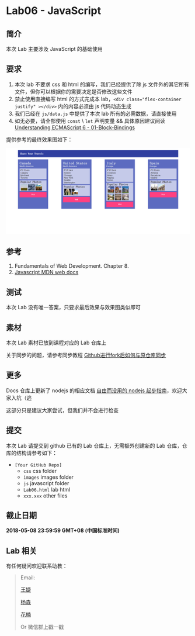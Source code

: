 # Lab06 - JavaScript

## 简介

本次 Lab 主要涉及 JavaScript 的基础使用

## 要求

1. 本次 lab 不要求 css 和 html 的编写，我们已经提供了除 js 文件外的其它所有文件，但你可以根据你的需要决定是否修改这些文件
2. 禁止使用直接编写 html 的方式完成本 lab，`<div class="flex-container justify" ></div>` 内的内容必须由 js 代码动态生成 
3. 我们已经在 `js/data.js` 中提供了本次 lab 所有的必需数据，请直接使用
4. 如无必要，请全部使用 `const` \\ `let` 声明变量 && 具体原因建议阅读 [Understanding ECMAScript 6 - 01-Block-Bindings](https://github.com/nzakas/understandinges6/blob/master/manuscript/01-Block-Bindings.md)

提供参考的最终效果图如下：

![效果截图](./screenshots/lab6.png)

## 参考

1. Fundamentals of Web Development. Chapter 8.
2. [Javascript MDN web docs](https://developer.mozilla.org/zh-CN/docs/Web/JavaScript)

## 测试

本次 Lab 没有唯一答案，只要求最后效果与效果图类似即可

## 素材

本次 Lab 素材已放到课程对应的 Lab 仓库上

关于同步的问题，请参考同步教程 [Github进行fork后如何与原仓库同步](https://blog.csdn.net/chenyufeng1991/article/details/49276855)

## 更多

Docs 仓库上更新了 nodejs 的相应文档 [自由而没用的 nodejs 起步指南](https://github.com/fudansswebfundamental/Docs/blob/master/%E8%87%AA%E7%94%B1%E8%80%8C%E6%B2%A1%E7%94%A8%E7%9A%84%20nodejs%20%E8%B5%B7%E6%AD%A5%E6%8C%87%E5%8D%97.md)，欢迎大家入坑（逃

这部分只是建议大家尝试，但我们并不会进行检查

## 提交

本次 Lab 请提交到 github 已有的 Lab 仓库上，无需额外创建新的 Lab 仓库，仓库的结构请参考如下：

* `[Your GitHub Repo]`
    * `css` css folder
    * `images` images folder
    * `js` javascript folder
    * `Lab06.html` lab html
    * `xxx.xxx` other files

## 截止日期

**2018-05-08 23:59:59 GMT+08 (中国标准时间)**

## Lab 相关

有任何疑问欢迎联系助教：

> Email:
>
> [王婕](mailto:veronicadavichi@outlook.com)
>
> [杨森](mailto:syang15@fudan.edu.cn)
>
> [花楠](mailto:15302010013@fudan.edu.cn)
>
> Or 微信群上戳一戳
